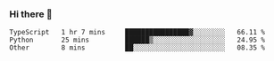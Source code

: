 ### Hi there 👋

<!--START_SECTION:waka-->

```text
TypeScript   1 hr 7 mins     ████████████████▓░░░░░░░░   66.11 %
Python       25 mins         ██████▒░░░░░░░░░░░░░░░░░░   24.95 %
Other        8 mins          ██░░░░░░░░░░░░░░░░░░░░░░░   08.35 %
```

<!--END_SECTION:waka-->
